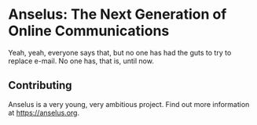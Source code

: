 # Anselus: The Next Generation of Online Communications

Yeah, yeah, everyone says that, but no one has had the guts to try to replace e-mail. No one has, 
that is, until now.


## Contributing

Anselus is a very young, very ambitious project. Find out more information at https://anselus.org.